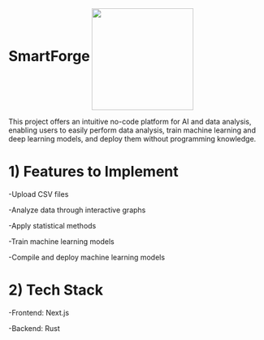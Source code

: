 
<h1 style="display: inline;">SmartForge</h1> <img src="https://github.com/user-attachments/assets/9daa99e6-a400-4032-864a-d76c6548681e" width="200" style="vertical-align: middle;" />
</br>

This project offers an intuitive no-code platform for AI and data analysis, enabling users to easily perform data analysis, train machine learning and deep learning models, and deploy them without programming knowledge.


# 1) Features to Implement

-Upload CSV files

-Analyze data through interactive graphs

-Apply statistical methods

-Train machine learning models

-Compile and deploy machine learning models



# 2) Tech Stack

-Frontend: Next.js

-Backend: Rust


